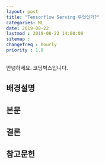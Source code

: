 ```yaml
---
layout: post
title: "Tensorflow Serving 무엇인가?"
categories: ML
date: 2019-08-22
lastmod : 2019-08-22 14:00:00
sitemap :
changefreq : hourly
priority : 1.0
---
```


안녕하세요. 코딩벅스입니다.   



## 배경설명



## 본문



## 결론



## 참고문헌

